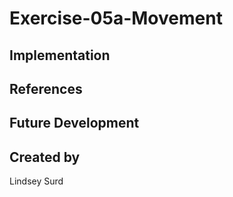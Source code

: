 # Exercise-05a-Movement


## Implementation

## References

## Future Development

## Created by
Lindsey Surd

